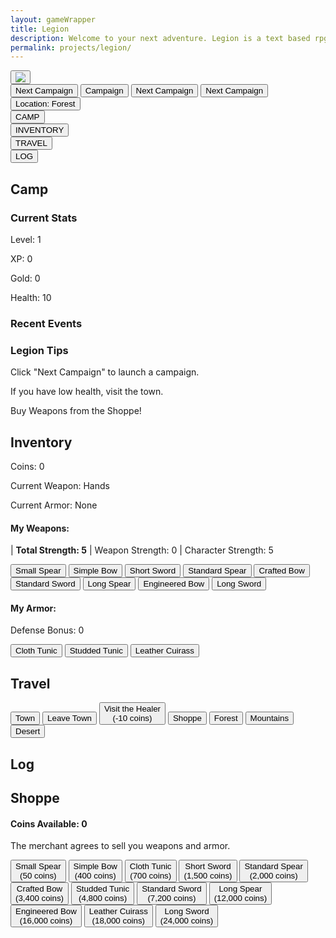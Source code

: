 ```yaml
---
layout: gameWrapper
title: Legion
description: Welcome to your next adventure. Legion is a text based rpg accessible from anywhere.
permalink: projects/legion/
---
```



<link rel="stylesheet" type="text/css" href="{{ site.url }}/assets/css/legion.css">
<!--
<section id="accMenu">
	<h3>Account Menu</h3>
</section>
<div id="News">
    <h4>News</h4>
</div>
-->

<section id="legionHeader">
    <div class="leagionHeaderHeader"></div>
    <div id="healthDiv">
        <button class="legionButton" id="imgButton">
        <img id="weaponImg" src='{{site.url}}/assets/img/legion/hands.png'>
        </button>
        <div id="curHealthDiv"></div>
        <div id="maxHealthDiv"></div>
        <div id="healthBackgroundDiv"></div>
    </div>
    <button class="legionButton" id="camButton">Next Campaign</button>
    <button class="legionButton" id="camButton2">Campaign</button>
    <button class="legionButton" id="camButton3">Next Campaign</button>
    <button class="legionButton" id="camButton4">Next Campaign</button>
    <button class="legionButton" id="locButton">Location: <span id="locationSpan">Forest</span></button>
    <div class="legionHeaderFooter">
        <div id="hpSpan"></div>
        <div id="hpSpanCur"></div>
    </div>
</section>
<section id="navBlocks">
    <div class="navBlock">
        <button id="campButton">CAMP</button>
    </div>
    <div class="navBlock">
        <button id="inventoryButton">INVENTORY</button>
    </div>
    <div class="navBlock">
        <button id="travelButton">TRAVEL</button>
    </div>
    <div class="navBlock">
        <button id="logButton">LOG</button>
    </div>
</section>
<div id="moreInfoContainer">
<section class="moreInfo" id="camp">
    <h2>Camp</h2>
    <section class="moreInfoSection" id="currentStats">
        <h3>Current Stats</h3>
        <div id="myProgress">
        <div id="myBar"></div>
        </div>
        <p>Level: <span id="level">1</span></p>
        <p>XP: <span id="xp">0</span></p>
        <p>Gold: <span id="gold">0</span></p>
        <p>Health: <span id="health">10</span></p>
    </section>
    <section class="moreInfoSection" id="recentEvents">
        <h3>Recent Events</h3>
        <ol id="recentEventsUL">
            <li style="display: none"></li>
            <li style="display: none"></li>
            <li style="display: none"></li>
        </ol>
    </section>
    <section class="moreInfoSection" id="locationTips">
        <div class="infoContainer" id="deepForestInfoContainer">
            <h3><span class="location">Legion</span> Tips</h3>
            <p>Click "Next Campaign" to launch a campaign. <span class="location"></span></p>
            <p>If you have low health, visit the town.</p>
            <p>Buy Weapons from the Shoppe!</p>
        </div>
    </section>
</section>
<section class="moreInfo" id="inventory">
    <h2>Inventory</h2>
    <p>Coins: <span id="inventoryCoins">0</span></p>
    <p>Current Weapon: <span id="weaponSpan">Hands</span></p>
    <p>Current Armor: <span id="armorSpan">None</span></p>
    <section>
        <div id="inventoryItems">
            <h4>My Weapons:</h4>
            <p>| <b>Total Strength: 
                <span id='totalStrengthSpan'>5</span></b> | Weapon Strength: <span id="strengthSpan">0</span>
                 | Character Strength: <span id='characterStrengthSpan'>5</span>
            </p>
            <div id="weaponsContainer">
                <button class="equipmentButton" id="equipSmallSpearButton">Small Spear</button>
                <button class="equipmentButton" id="equipSimpleBowButton">Simple Bow</button>
                <button class="equipmentButton" id="equipShortSwordButton">Short Sword</button>
                <button class="equipmentButton" id="equipStandardSpearButton">Standard Spear</button>
                <button class="equipmentButton" id="equipCraftedBowButton">Crafted Bow</button>
                <button class="equipmentButton" id="equipStandardSwordButton">Standard Sword</button>
                <button class="equipmentButton" id="equipLongSpearButton">Long Spear</button>
                <button class="equipmentButton" id="equipEngineeredBowButton">Engineered Bow</button>
                <button class="equipmentButton" id="equipLongSwordButton">Long Sword</button>
            </div>
        </div>
    </section>
    <section>
        <div id="inventoryArmorItems">
            <h4>My Armor:</h4>
            <p>Defense Bonus: <span id='defenceBonusSpan'>0</span></p>
            <button class="equipmentButton" id="equipClothTunicButton">Cloth Tunic</button>
            <button class="equipmentButton" id="equipStuddedTunicButton">Studded Tunic</button>
            <button class="equipmentButton" id="equipLeatherCuirassButton">Leather Cuirass</button>
        </div>
    </section>
</section>

<section class="moreInfo" id="travel">
    <h2>Travel</h2>
    <div id="travelContainer">
        <button class="travelButton outsideTownButton"  id="goToTownButton">Town</button>
        <button class="travelButton shopButton" id="leaveTownButton">Leave Town</button>
        <button class="travelButton shopButton" id="healButton">Visit the Healer<br >(-10 coins)</button>
        <button class="travelButton shopButton" id="goToShopButton">Shoppe</button>
        <button class="travelButton outsideTownButton" id="goToForestButton">Forest</button>
        <button class="travelButton outsideTownButton" id="goToMountainsButton">Mountains</button>
        <button class="travelButton outsideTownButton" id="goToDesertButton">Desert</button>
    </div>
</section>

<section class="moreInfo" id="log">
    <h2>Log</h2>
    <ol id="logUL" reversed>
    </ol>
</section>
<section class="moreInfo" id="townShop">
    <h2>Shoppe</h2>
    <h4>Coins Available: <span id="goldSpan">0</span></h4>
    <p>The merchant agrees to sell you weapons and armor.</p>
    <div id="shopContainer">
        <button class="equipmentButton" id="buySmallSpearButton">Small Spear<br />(50 coins)</button>
        <button class="equipmentButton" id="buySimpleBowButton">Simple Bow<br />(400 coins)</button>
        <button class="equipmentButton" id="buyClothTunicButton">Cloth Tunic<br />(700 coins)</button>
        <button class="equipmentButton" id="buyShortSwordButton">Short Sword<br />(1,500 coins)</button>
        <button class="equipmentButton" id="buyStandardSpearButton">Standard Spear<br />(2,000 coins)</button>
        <button class="equipmentButton" id="buyCraftedBowButton">Crafted Bow<br />(3,400 coins)</button>
        <button class="equipmentButton" id="buyStuddedTunicButton">Studded Tunic<br />(4,800 coins)</button>
        <button class="equipmentButton" id="buyStandardSwordButton">Standard Sword<br />(7,200 coins)</button>
        <button class="equipmentButton" id="buyLongSpearButton">Long Spear<br />(12,000 coins)</button>
        <button class="equipmentButton" id="buyEngineeredBowButton">Engineered Bow<br />(16,000 coins)</button>
        <button class="equipmentButton" id="buyLeatherCuirassButton">Leather Cuirass<br />(18,000 coins)</button>
        <button class="equipmentButton" id="buyLongSwordButton">Long Sword<br />(24,000 coins)</button>
    </div>
</section>
</div>
<script type="module" src='{{site.url}}/assets/js/legion/legionMain.js'>

<img src='{{ site.baseurl }}/assets/img/legion/shoppe-icon4.png' decoding="async"/>
<img src='{{ site.baseurl }}/assets/img/legion/town-icon2.png' decoding="async"/>
<img src='{{ site.baseurl }}/assets/img/legion/forest-icon.png' decoding="async"/>
<img src='{{ site.baseurl }}/assets/img/legion/mountains-icon.png' decoding="async"/>
<img src='{{ site.baseurl }}/assets/img/legion/desert-icon.png' decoding="async"/>
<img src='{{ site.baseurl }}/assets/img/legion/heal-icon4.png' decoding="async"/>
<img src='{{ site.baseurl }}/assets/img/legion/leaveTown-icon.png' decoding="async"/>
<img src='{{ site.baseurl }}/assets/img/legion/camp-icon25.png' decoding="async"/>
<img src='{{ site.baseurl }}/assets/img/legion/inventory-icon25.png' decoding="async"/>
<img src='{{ site.baseurl }}/assets/img/legion/travel-icon25.png' decoding="async"/>
<img src='{{ site.baseurl }}/assets/img/legion/log-icon25.png' decoding="async"/>
